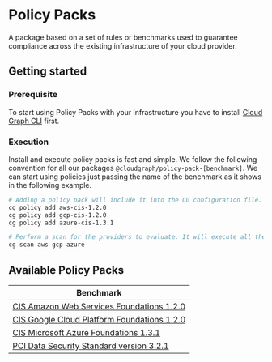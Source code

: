 # Policy Packs

A package based on a set of rules or benchmarks used to guarantee compliance across the existing infrastructure of your cloud provider.

## Getting started

### Prerequisite

To start using Policy Packs with your infrastructure you have to install [Cloud Graph CLI](https://docs.cloudgraph.dev/quick-start) first.

### Execution

Install and execute policy packs is fast and simple. We follow the following convention for all our packages `@cloudgraph/policy-pack-[benchmark]`. We can start using policies just passing the name of the benchmark as it shows in the following example.

```bash
# Adding a policy pack will include it into the CG configuration file.
cg policy add aws-cis-1.2.0
cg policy add gcp-cis-1.2.0
cg policy add azure-cis-1.3.1

# Perform a scan for the providers to evaluate. It will execute all the configured policies.
cg scan aws gcp azure
```

## Available Policy Packs

| Benchmark |
| ---------------------------
| [CIS Amazon Web Services Foundations 1.2.0](https://www.npmjs.com/package/@cloudgraph/policy-pack-aws-cis-1.2.0) |
| [CIS Google Cloud Platform Foundations 1.2.0](https://www.npmjs.com/package/@cloudgraph/policy-pack-gcp-cis-1.2.0) |
| [CIS Microsoft Azure Foundations 1.3.1](https://www.npmjs.com/package/@cloudgraph/policy-pack-azure-cis-1.3.1) |
| [PCI Data Security Standard version 3.2.1](https://www.npmjs.com/package/@cloudgraph/policy-pack-aws-pci-dss-3.2.1) |
